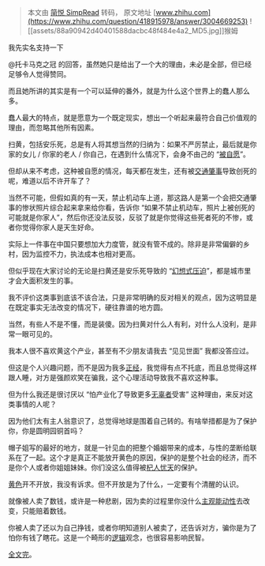 > 本文由 [简悦 SimpRead](http://ksria.com/simpread/) 转码， 原文地址 [www.zhihu.com](https://www.zhihu.com/question/418915978/answer/3004669253) ![[assets/88a90942d40401588dacbc48f484e4a2_MD5.jpg]]猴姆​​

我先实名支持一下

@托卡马克之冠 的回答，虽然她只是给出了一个大的理由，未必是全部，但已经足够令人觉得赞同。

而且她所讲的其实是有一个可以延伸的番外，就是为什么这个世界上的蠢人那么多。

蠢人最大的特点，就是愿意为一个既定现实，想出一个听起来最符合自己价值观的理由，而忽略其他所有因素。

扫黄，包括安乐死，总是有人将其想当然的归纳为：如果不严厉禁止，最后就是你家的女儿 / 你家的老人 / 你自己，在遇到什么情况下，会身不由己的 “[被自愿](https://www.zhihu.com/search?q=%E8%A2%AB%E8%87%AA%E6%84%BF&search_source=Entity&hybrid_search_source=Entity&hybrid_search_extra=%7B%22sourceType%22%3A%22answer%22%2C%22sourceId%22%3A3004669253%7D)”。

但却从来不考虑，这种被自愿的情况，每天都在发生，还有被[交通肇事](https://www.zhihu.com/search?q=%E4%BA%A4%E9%80%9A%E8%82%87%E4%BA%8B&search_source=Entity&hybrid_search_source=Entity&hybrid_search_extra=%7B%22sourceType%22%3A%22answer%22%2C%22sourceId%22%3A3004669253%7D)导致创死的呢，难道以后不许开车了？

当然不可能，但假如真的有一天，禁止机动车上道，那这路人是第一个会把交通肇事的惨状照片综合起来拿来给你看，告诉你 “如果不禁止机动车，照片上被创死的可能就是你家人”，然后你还没法反驳，反驳了就是你觉得这些死者死的不惨，或者你觉得你家人是天生好命。

实际上一件事在中国只要想加大力度管，就没有管不成的。除非是非常偏僻的乡村，因为监控不力，执法成本也相对更高。

但似乎现在大家讨论的无论是扫黄还是安乐死导致的 “[幻想式压迫](https://www.zhihu.com/search?q=%E5%B9%BB%E6%83%B3%E5%BC%8F%E5%8E%8B%E8%BF%AB&search_source=Entity&hybrid_search_source=Entity&hybrid_search_extra=%7B%22sourceType%22%3A%22answer%22%2C%22sourceId%22%3A3004669253%7D)”，都是城市里才会大面积发生的事。

我不评价这类事到底该不该合法，只是非常明确的反对相关的观点，因为这明显是在既定事实无法改变的情况下，硬往靠谱的地方圆。

当然，有些人不是不懂，而是装傻。因为扫黄对什么人有利，对什么人没利，是非常一眼可见的。

我本人很不喜欢黄这个产业，甚至有不少朋友请我去 “见见世面” 我都没答应过。

但这是个人兴趣问题，而不是因为我多[正经](https://www.zhihu.com/search?q=%E6%AD%A3%E7%BB%8F&search_source=Entity&hybrid_search_source=Entity&hybrid_search_extra=%7B%22sourceType%22%3A%22answer%22%2C%22sourceId%22%3A3004669253%7D)，我觉得有点不托底，而且总觉得这样跟人睡，对方是强颜欢笑在骗我，这个心理活动导致我不喜欢这种事。

但为什么我还是很讨厌以 “怕产业化了导致更多[无辜者](https://www.zhihu.com/search?q=%E6%97%A0%E8%BE%9C%E8%80%85&search_source=Entity&hybrid_search_source=Entity&hybrid_search_extra=%7B%22sourceType%22%3A%22answer%22%2C%22sourceId%22%3A3004669253%7D)受害” 这种理由，来反对这类事情的人呢？

因为他们太有主人翁意识了，总觉得地球是围着自己转的。有啥举措都是为了保护你，你是圆明园铜首吗？

帽子姐写的最好的地方，就是一针见血的把整个婚姻带来的成本，与性的垄断给联系在了一起。这个才是真正不能放开黄色的原因，保护的是整个社会的经济，而不是你个人或者你姐姐妹妹。你们没这么值得被[杞人忧天](https://www.zhihu.com/search?q=%E6%9D%9E%E4%BA%BA%E5%BF%A7%E5%A4%A9&search_source=Entity&hybrid_search_source=Entity&hybrid_search_extra=%7B%22sourceType%22%3A%22answer%22%2C%22sourceId%22%3A3004669253%7D)的保护。

[黄色](https://www.zhihu.com/search?q=%E9%BB%84%E8%89%B2&search_source=Entity&hybrid_search_source=Entity&hybrid_search_extra=%7B%22sourceType%22%3A%22answer%22%2C%22sourceId%22%3A3004669253%7D)开不开放，我没有诉求。但不开放是为了什么，一定要有个清醒的认识。

就像被人卖了数钱，或许是一种悲剧，因为卖的过程里你没什么[主观能动性](https://www.zhihu.com/search?q=%E4%B8%BB%E8%A7%82%E8%83%BD%E5%8A%A8%E6%80%A7&search_source=Entity&hybrid_search_source=Entity&hybrid_search_extra=%7B%22sourceType%22%3A%22answer%22%2C%22sourceId%22%3A3004669253%7D)去改变，只能赔着数钱。

你被人卖了还以为自己挣钱，或者你明知道别人被卖了，还告诉对方，骗你是为了怕你有钱了瞎花。这是一个畸形的[逻辑](https://www.zhihu.com/search?q=%E9%80%BB%E8%BE%91&search_source=Entity&hybrid_search_source=Entity&hybrid_search_extra=%7B%22sourceType%22%3A%22answer%22%2C%22sourceId%22%3A3004669253%7D)观念，也很容易影响民智。

[全文完](https://www.zhihu.com/search?q=%E5%85%A8%E6%96%87%E5%AE%8C&search_source=Entity&hybrid_search_source=Entity&hybrid_search_extra=%7B%22sourceType%22%3A%22answer%22%2C%22sourceId%22%3A3004669253%7D)。